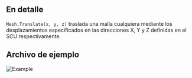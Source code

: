 ## En detalle
`Mesh.Translate(x, y, z)` traslada una malla cualquiera mediante los desplazamientos especificados en las direcciones X, Y y Z definidas en el SCU respectivamente.

## Archivo de ejemplo

![Example](./Autodesk.DesignScript.Geometry.Mesh.Translate(mesh,%20x,%20y,%20z)_img.jpg)

